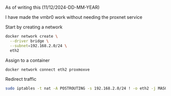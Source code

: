 As of writing this (11/12/2024-DD-MM-YEAR)


I have made the vmbr0 work without needing the proxnet service

Start by creating a network

```bash
docker network create \
  --driver bridge \
  --subnet=192.168.2.0/24 \
  eth2
```

Assign to a container

```bash
docker network connect eth2 proxmoxve
```

Redirect traffic

```bash
sudo iptables -t nat -A POSTROUTING -s 192.168.2.0/24 ! -o eth2 -j MASQUERADE
```

